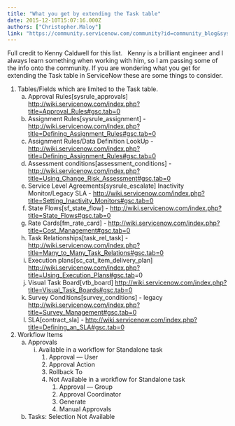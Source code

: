 ```yaml
---
title: "What you get by extending the Task table"
date: 2015-12-10T15:07:16.000Z
authors: ["Christopher.Maloy"]
link: "https://community.servicenow.com/community?id=community_blog&sys_id=89ad62a9dbd0dbc01dcaf3231f96199e"
---
```

<p>Full credit to Kenny Caldwell for this list.   Kenny is a brilliant engineer and I always learn something when working with him, so I am passing some of the info onto the community. If you are wondering what you get for extending the Task table in ServiceNow these are some things to consider.</p><p></p><ol style="list-style-type: decimal;"><li>Tables/Fields which are limited to the Task table.<ol style="list-style-type: lower-alpha;"><li><span>Approval Rules[sysrule_approvals] </span><a title="" _jive_internal="true" href="/wiki.servicenow.com/index.php?title=Approval_Rules#gsc.tab=0" rel="nofollow" target="_blank">http://wiki.servicenow.com/index.php?title=Approval_Rules#gsc.tab=0</a></li><li>Assignment Rules[sysrule_assignment] -<a title="ki.servicenow.com/index.php?title=Defining_Assignment_Rules#gsc.tab=0" href="http://wiki.servicenow.com/index.php?title=Defining_Assignment_Rules#gsc.tab=0">http://wiki.servicenow.com/index.php?title=Defining_Assignment_Rules#gsc.tab=0</a></li><li>Assignment Rules/Data Definition LookUp - <a title="ki.servicenow.com/index.php?title=Defining_Assignment_Rules#gsc.tab=0" href="http://wiki.servicenow.com/index.php?title=Defining_Assignment_Rules#gsc.tab=0">http://wiki.servicenow.com/index.php?title=Defining_Assignment_Rules#gsc.tab=0</a></li><li>Assessment conditions[assessment_conditions] - <a title="ki.servicenow.com/index.php?title=Using_Change_Risk_Assessment#gsc.tab=0" href="http://wiki.servicenow.com/index.php?title=Using_Change_Risk_Assessment#gsc.tab=0">http://wiki.servicenow.com/index.php?title=Using_Change_Risk_Assessment#gsc.tab=0</a></li><li>Service Level Agreements[sysrule_escalate] Inactivity Monitor/Legacy SLA - <a title="ki.servicenow.com/index.php?title=Setting_Inactivity_Monitors#gsc.tab=0" href="http://wiki.servicenow.com/index.php?title=Setting_Inactivity_Monitors#gsc.tab=0">http://wiki.servicenow.com/index.php?title=Setting_Inactivity_Monitors#gsc.tab=0</a></li><li>State Flows[sf_state_flow] - <a title="ki.servicenow.com/index.php?title=State_Flows#gsc.tab=0" href="http://wiki.servicenow.com/index.php?title=State_Flows#gsc.tab=0">http://wiki.servicenow.com/index.php?title=State_Flows#gsc.tab=0</a></li><li>Rate Cards[fm_rate_card] - <a title="ki.servicenow.com/index.php?title=Cost_Management#gsc.tab=0" href="http://wiki.servicenow.com/index.php?title=Cost_Management#gsc.tab=0">http://wiki.servicenow.com/index.php?title=Cost_Management#gsc.tab=0</a></li><li>Task Relationships[task_rel_task] - <a title="ki.servicenow.com/index.php?title=Many_to_Many_Task_Relations#gsc.tab=0" href="http://wiki.servicenow.com/index.php?title=Many_to_Many_Task_Relations#gsc.tab=0">http://wiki.servicenow.com/index.php?title=Many_to_Many_Task_Relations#gsc.tab=0</a></li><li>Execution plans[sc_cat_item_delivery_plan]   <a title="ki.servicenow.com/index.php?title=Using_Execution_Plans#gsc.tab" href="http://wiki.servicenow.com/index.php?title=Using_Execution_Plans#gsc.tab">http://wiki.servicenow.com/index.php?title=Using_Execution_Plans#gsc.tab</a>=0</li><li>Visual Task Board[vtb_board] <a title="ki.servicenow.com/index.php?title=Visual_Task_Boards#gsc.tab=0" href="http://wiki.servicenow.com/index.php?title=Visual_Task_Boards#gsc.tab=0">http://wiki.servicenow.com/index.php?title=Visual_Task_Boards#gsc.tab=0</a></li><li>Survey Conditions[survey_conditions] - legacy <a title="ki.servicenow.com/index.php?title=Survey_Management#gsc.tab=0" href="http://wiki.servicenow.com/index.php?title=Survey_Management#gsc.tab=0">http://wiki.servicenow.com/index.php?title=Survey_Management#gsc.tab=0</a></li><li>SLA[contract_sla] - <a title="ki.servicenow.com/index.php?title=Defining_an_SLA#gsc.tab=0" href="http://wiki.servicenow.com/index.php?title=Defining_an_SLA#gsc.tab=0">http://wiki.servicenow.com/index.php?title=Defining_an_SLA#gsc.tab=0</a></li></ol></li><li>Workflow Items<ol style="list-style-type: lower-alpha;"><li>Approvals<ol style="list-style-type: lower-roman;"><li>Available in a workflow for Standalone task<ol style="list-style-type: decimal;"><li>Approval — User</li><li>Approval Action</li><li>Rollback To</li><li>Not Available in a workflow for Standalone task<ol style="list-style-type: decimal;"><li>Approval — Group</li><li>Approval Coordinator</li><li>Generate</li><li>Manual Approvals</li></ol></li></ol></li></ol></li><li>Tasks: Selection Not Available</li></ol></li></ol>